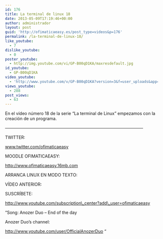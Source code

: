 ```yaml
---
id: 176
title: La terminal de linux 18
date: 2013-05-09T17:19:46+00:00
author: administrador
layout: post
guid: 'http://ofimaticaeasy.es/post_type=videos&p=176'
permalink: /la-terminal-de-linux-18/
like_youtube:
  - 7
dislike_youtube:
  - 0
poster_youtube:
  - http://img.youtube.com/vi/GP-B00qD1KA/maxresdefault.jpg
id_youtube:
  - GP-B00qD1KA
video_youtube:
  - 'http://www.youtube.com/v/GP-B00qD1KA?version=3&f=user_uploads&app=youtube_gdata'
views_youtube:
  - 288
post_views:
  - 63
---
```

En el vídeo número 18 de la serie &#8220;La terminal de Linux&#8221; empezamos con la creación de un programa.

&#8212;&#8212;&#8212;&#8212;&#8212;&#8212;&#8212;&#8212;&#8212;&#8212;&#8212;&#8212;&#8212;&#8212;&#8212;&#8212;&#8212;&#8212;&#8212;&#8212;&#8212;&#8212;&#8212;&#8212;&#8212;&#8212;&#8212;&#8212;&#8212;&#8212;&#8212;&#8212;&#8211;

TWITTER:
  
www.twitter.com/ofimaticaeasy

MOODLE OFIMATICAEASY:

http://www.ofimaticaeasy.16mb.com

ARRANCA LINUX EN MODO TEXTO:



VÍDEO ANTERIOR:



SUSCRÍBETE:

http://www.youtube.com/subscription\_center?add\_user=ofimaticaeasy

&#8220;Song: Anozer Duo &#8211; End of the day
  
Anozer Duo&#8217;s channel:
  
http://www.youtube.com/user/OfficialAnozerDuo &#8220;